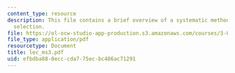 ```yaml
---
content_type: resource
description: This file contains a brief overview of a systematic methodology process
  selection.
file: https://ol-ocw-studio-app-production.s3.amazonaws.com/courses/3-080-economic-environmental-issues-in-materials-selection-fall-2005/efbdba880ecccda775ecbc486ac71291_lec_ms3.pdf
file_type: application/pdf
resourcetype: Document
title: lec_ms3.pdf
uid: efbdba88-0ecc-cda7-75ec-bc486ac71291
---
```

